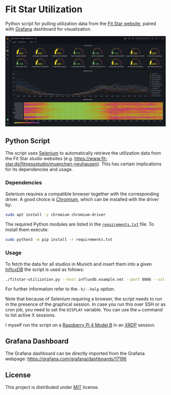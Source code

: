 # Fit Star Utilization

Python script for pulling utilization data from the
[Fit Star website](https://www.fit-star.de), paired with
[Grafana](https://grafana.com/)
dashboard for visualization.

![Fit Star Utilization Dashboard](dashboard.png)

## Python Script
The script uses [Selenium](https://www.selenium.dev/)
to automatically retrieve the utilization data from the Fit Star studio
websites (e.g. https://www.fit-star.de/fitnessstudio/muenchen-neuhausen).
This has certain implications for its dependencies and usage.

### Dependencies
Selenium requires a compatible browser together with the corresponding driver.
A good choice is [Chromium](https://www.chromium.org),
which can be installed with the driver by:
```bash
sudo apt install -y chromium chromium-driver
```
The required Python modules are listed in the
[`requirements.txt`](requirements.txt)
file. To install them execute:
```bash
sudo python3 -m pip install -r requirements.txt
```

### Usage
To fetch the data for all studios in Munich and insert them into a given
[InfluxDB](https://www.influxdata.com/) the script is used as follows:
```bash
./fitstar-utilization.py --host influxdb.example.net --port 8086 --ssl --verify-ssl --username admin --password supersecretpassword --filter muenchen
```
For further information refer to the `-h/--help` option.

Note that because of Selenium requiring a browser, the script needs to run in
the presence of the graphical session. In case you run this over SSH or as
cron job, you need to set the `DISPLAY` variable. You can use the `w` command
to list active X sessions.

I myself run the script on a
[Raspberry Pi 4 Model B](https://www.raspberrypi.com/products/raspberry-pi-4-model-b/)
in an [XRDP](http://xrdp.org/) session.

## Grafana Dashboard
The Grafana dashboard can be directly imported from the Grafana webpage:
https://grafana.com/grafana/dashboards/17196

## License
This project is distributed under [MIT](LICENSE) license.
